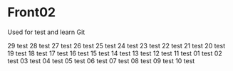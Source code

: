 # Front02
Used for test and learn Git



29 test
28 test
27 test
26 test
25 test
24 test
23 test
22 test
21 test
20 test
19 test
18 test
17 test
16 test
15 test
14 test
13 test
12 test
11 test
01 test
02 test
03 test
04 test
05 test
06 test
07 test
08 test
09 test
10 test























































































































































